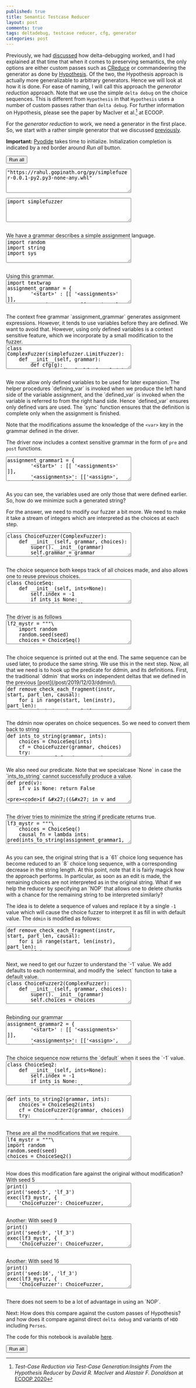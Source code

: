 ```yaml
---
published: true
title: Semantic Testcase Reducer
layout: post
comments: true
tags: deltadebug, testcase reducer, cfg, generator
categories: post
---
```

 
Previously, we had [discussed](/post/2019/12/03/ddmin/) how delta-debugging worked, and I had explained at that time that when it comes
to preserving semantics, the only options are either custom passes such as [CReduce](http://embed.cs.utah.edu/creduce/)
or commandeering the generator as done by [Hypothesis](https://github.com/HypothesisWorks/hypothesis/blob/master/hypothesis-python/src/hypothesis/internal/conjecture/shrinker.py).
Of the two, the Hypothesis approach is actually more generalizable to arbitrary generators. Hence we will look at how it is done. For ease
of naming, I will call this approach the _generator reduction_ approach. Note that we use the simple `delta debug` on the choice sequences.
This is different from `Hypothesis` in that `Hypothesis` uses a number of custom passes rather than `delta debug`. For further information
on Hypothesis, please see the paper by MacIver et al.[^mciver2020reduction] at ECOOP.

For the _generator reduction_ to work, we need a generator in the first place. So, we start with a rather simple generator that we discussed [previously](/post/2019/05/28/simplefuzzer-01/).
<script type="text/javascript">window.languagePluginUrl='/resources/pyodide/full/3.9/';</script>
<script src="/resources/pyodide/full/3.9/pyodide.js"></script>
<link rel="stylesheet" type="text/css" media="all" href="/resources/skulpt/css/codemirror.css">
<link rel="stylesheet" type="text/css" media="all" href="/resources/skulpt/css/solarized.css">
<link rel="stylesheet" type="text/css" media="all" href="/resources/skulpt/css/env/editor.css">

<script src="/resources/skulpt/js/codemirrorepl.js" type="text/javascript"></script>
<script src="/resources/skulpt/js/python.js" type="text/javascript"></script>
<script src="/resources/pyodide/js/env/editor.js" type="text/javascript"></script>

**Important:** [Pyodide](https://pyodide.readthedocs.io/en/latest/) takes time to initialize.
Initialization completion is indicated by a red border around *Run all* button.
<form name='python_run_form'>
<button type="button" name="python_run_all">Run all</button>
</form>

<form name='python_run_form'>
<textarea cols="40" rows="4" id='python_pre_edit' name='python_edit'>
"https://rahul.gopinath.org/py/simplefuzer-0.0.1-py2.py3-none-any.whl"
</textarea>
</form>

<!--
############
import simplefuzzer

############
-->
<form name='python_run_form'>
<textarea cols="40" rows="4" name='python_edit'>
import simplefuzzer
</textarea><br />
<pre class='Output' name='python_output'></pre>
<div name='python_canvas'></div>
</form>
We have a grammar describes a simple assignment language.

<!--
############
import random
import string
import sys

############
-->
<form name='python_run_form'>
<textarea cols="40" rows="4" name='python_edit'>
import random
import string
import sys
</textarea><br />
<pre class='Output' name='python_output'></pre>
<div name='python_canvas'></div>
</form>
Using this grammar.

<!--
############
import textwrap
assignment_grammar = {
        '<start>' : [[ '<assignments>' ]],
        '<assignments>': [['<assign>'],
                          ['<assign>', ';\n', '<assignments>']],
        '<assign>': [['<var>', ' = ', '<expr>']],
        '<expr>': [
            ['<expr>', ' + ', '<expr>'],
            ['<expr>', ' - ', '<expr>'],
            ['(', '<expr>', ')'],
            ['<var>'],
            ['<digit>']],
        '<digit>': [['0'], ['1']],
        '<var>': [[i] for i in string.ascii_lowercase]
}
# doing exec because we want to correctly init random seeds.
lf_mystr = """\
import random
random.seed(seed)
c = simplefuzzer.LimitFuzzer(assignment_grammar)
print(c.fuzz('<start>'))
"""
lf_mystr = textwrap.dedent(lf_mystr)
exec(lf_mystr,
        {'simplefuzzer': simplefuzzer, 'assignment_grammar': assignment_grammar},
        {'seed': 5})

############
-->
<form name='python_run_form'>
<textarea cols="40" rows="4" name='python_edit'>
import textwrap
assignment_grammar = {
        &#x27;&lt;start&gt;&#x27; : [[ &#x27;&lt;assignments&gt;&#x27; ]],
        &#x27;&lt;assignments&gt;&#x27;: [[&#x27;&lt;assign&gt;&#x27;],
                          [&#x27;&lt;assign&gt;&#x27;, &#x27;;\n&#x27;, &#x27;&lt;assignments&gt;&#x27;]],
        &#x27;&lt;assign&gt;&#x27;: [[&#x27;&lt;var&gt;&#x27;, &#x27; = &#x27;, &#x27;&lt;expr&gt;&#x27;]],
        &#x27;&lt;expr&gt;&#x27;: [
            [&#x27;&lt;expr&gt;&#x27;, &#x27; + &#x27;, &#x27;&lt;expr&gt;&#x27;],
            [&#x27;&lt;expr&gt;&#x27;, &#x27; - &#x27;, &#x27;&lt;expr&gt;&#x27;],
            [&#x27;(&#x27;, &#x27;&lt;expr&gt;&#x27;, &#x27;)&#x27;],
            [&#x27;&lt;var&gt;&#x27;],
            [&#x27;&lt;digit&gt;&#x27;]],
        &#x27;&lt;digit&gt;&#x27;: [[&#x27;0&#x27;], [&#x27;1&#x27;]],
        &#x27;&lt;var&gt;&#x27;: [[i] for i in string.ascii_lowercase]
}
# doing exec because we want to correctly init random seeds.
lf_mystr = &quot;&quot;&quot;\
import random
random.seed(seed)
c = simplefuzzer.LimitFuzzer(assignment_grammar)
print(c.fuzz(&#x27;&lt;start&gt;&#x27;))
&quot;&quot;&quot;
lf_mystr = textwrap.dedent(lf_mystr)
exec(lf_mystr,
        {&#x27;simplefuzzer&#x27;: simplefuzzer, &#x27;assignment_grammar&#x27;: assignment_grammar},
        {&#x27;seed&#x27;: 5})
</textarea><br />
<pre class='Output' name='python_output'></pre>
<div name='python_canvas'></div>
</form>
The context free grammar `assignment_grammar` generates assignment expressions. However, it tends to
use variables before they are defined. We want to avoid that. However, using only defined variables is a context sensitive feature, which we incorporate
by a small modification to the fuzzer.

<!--
############
class ComplexFuzzer(simplefuzzer.LimitFuzzer):
    def __init__(self, grammar):
        def cfg(g):
            return {k: [self.cfg_rule(r) for r in g[k]] for k in g}
        super().__init__(cfg(grammar))
        self.cfg_grammar = self.grammar
        self.grammar = grammar
        self.vars = []
        self._vars = []

    def select(self, lst):
        return random.choice(lst)

    def tree_to_str(self, val):
        return simplefuzzer.tree_to_string(val)

    def cfg_rule(self, rule):
        return [t[0] if isinstance(t, tuple) else t for t in rule]

    def gen_key(self, key, depth, max_depth):
        if key not in self.grammar: return (key, [])
        if depth > max_depth:
            clst_ = [(self.cost[key][str(self.cfg_rule(rule))], rule) for rule in self.grammar[key]]
            clst = sorted(clst_, key=lambda x: x[0])
            rules = [r for c,r in clst if c == clst[0][0]]
        else:
            rules = self.grammar[key]
        return (key, self.gen_rule(self.select(rules), depth+1, max_depth))

    def gen_rule(self, rule, depth, max_depth):
        ret = []
        for token_ in rule:
            if isinstance(token_, tuple):
                token = token_[0]
                fns = token_[1]
            else:
                token = token_
                fns = {}

            pre = fns.get('pre', lambda s, t, x: x())
            post = fns.get('post', lambda s, x: x)
            val = pre(self, token, lambda: self.gen_key(token, depth, max_depth))
            v = post(self, val)
            ret.append(v)
        return ret

    def fuzz(self, key='<start>', max_depth=10):
        return self.tree_to_str(self.gen_key(key=key, depth=0, max_depth=max_depth))

def defining_var(o, val):
    v = o.tree_to_str(val)
    o._vars.append(v)
    return val

def defined_var(o, token, val):
    assert token == '<var>'
    #v = val()
    if not o.vars:
        return ('00', [])
    else:
        return (o.select(o.vars), [])

def sync(o, val):
    o.vars.extend(o._vars)
    o._vars.clear()
    return val

############
-->
<form name='python_run_form'>
<textarea cols="40" rows="4" name='python_edit'>
class ComplexFuzzer(simplefuzzer.LimitFuzzer):
    def __init__(self, grammar):
        def cfg(g):
            return {k: [self.cfg_rule(r) for r in g[k]] for k in g}
        super().__init__(cfg(grammar))
        self.cfg_grammar = self.grammar
        self.grammar = grammar
        self.vars = []
        self._vars = []

    def select(self, lst):
        return random.choice(lst)

    def tree_to_str(self, val):
        return simplefuzzer.tree_to_string(val)

    def cfg_rule(self, rule):
        return [t[0] if isinstance(t, tuple) else t for t in rule]

    def gen_key(self, key, depth, max_depth):
        if key not in self.grammar: return (key, [])
        if depth &gt; max_depth:
            clst_ = [(self.cost[key][str(self.cfg_rule(rule))], rule) for rule in self.grammar[key]]
            clst = sorted(clst_, key=lambda x: x[0])
            rules = [r for c,r in clst if c == clst[0][0]]
        else:
            rules = self.grammar[key]
        return (key, self.gen_rule(self.select(rules), depth+1, max_depth))

    def gen_rule(self, rule, depth, max_depth):
        ret = []
        for token_ in rule:
            if isinstance(token_, tuple):
                token = token_[0]
                fns = token_[1]
            else:
                token = token_
                fns = {}

            pre = fns.get(&#x27;pre&#x27;, lambda s, t, x: x())
            post = fns.get(&#x27;post&#x27;, lambda s, x: x)
            val = pre(self, token, lambda: self.gen_key(token, depth, max_depth))
            v = post(self, val)
            ret.append(v)
        return ret

    def fuzz(self, key=&#x27;&lt;start&gt;&#x27;, max_depth=10):
        return self.tree_to_str(self.gen_key(key=key, depth=0, max_depth=max_depth))

def defining_var(o, val):
    v = o.tree_to_str(val)
    o._vars.append(v)
    return val

def defined_var(o, token, val):
    assert token == &#x27;&lt;var&gt;&#x27;
    #v = val()
    if not o.vars:
        return (&#x27;00&#x27;, [])
    else:
        return (o.select(o.vars), [])

def sync(o, val):
    o.vars.extend(o._vars)
    o._vars.clear()
    return val
</textarea><br />
<pre class='Output' name='python_output'></pre>
<div name='python_canvas'></div>
</form>
We now allow only defined variables to be used for later expansion. The helper procedures `defining_var` is invoked
when we produce the left hand side of the variable assignment, and the `defined_var` is invoked when the variable is
referred to from the right hand side. Hence `defined_var` ensures only defined vars are used. The `sync` function
ensures that the definition is complete only when the assignment is finished.

Note that the modifications assume the knowledge of the `<var>`  key in the grammar defined in the driver.

The driver now includes a context sensitive grammar in the form of `pre` and `post` functions.

<!--
############
assignment_grammar1 = {
        '<start>' : [[ '<assignments>' ]],
        '<assignments>': [['<assign>', (';\n', {'post':sync})],
                          ['<assign>', (';\n', {'post':sync}), '<assignments>']],
        '<assign>': [[('<var>', {'post':defining_var}), ' = ', '<expr>']],
        '<expr>': [
            ['<expr>', ' + ', '<expr>'],
            ['<expr>', ' - ', '<expr>'],
            ['(', '<expr>', ')'],
            [('<var>', {'pre':defined_var})],
            ['<digit>']],
        '<digit>': [['0'], ['1']],
        '<var>': [[i] for i in string.ascii_lowercase]
}
lf1_mystr = """\
import random
random.seed(seed)
c = ComplexFuzzer(assignment_grammar1)
print(c.fuzz('<start>'))
print(c.vars)
"""
lf1_mystr = textwrap.dedent(lf1_mystr)
print()
exec(lf1_mystr,
        {'ComplexFuzzer':ComplexFuzzer, 'assignment_grammar1':assignment_grammar1},
        {'seed': 6})

############
-->
<form name='python_run_form'>
<textarea cols="40" rows="4" name='python_edit'>
assignment_grammar1 = {
        &#x27;&lt;start&gt;&#x27; : [[ &#x27;&lt;assignments&gt;&#x27; ]],
        &#x27;&lt;assignments&gt;&#x27;: [[&#x27;&lt;assign&gt;&#x27;, (&#x27;;\n&#x27;, {&#x27;post&#x27;:sync})],
                          [&#x27;&lt;assign&gt;&#x27;, (&#x27;;\n&#x27;, {&#x27;post&#x27;:sync}), &#x27;&lt;assignments&gt;&#x27;]],
        &#x27;&lt;assign&gt;&#x27;: [[(&#x27;&lt;var&gt;&#x27;, {&#x27;post&#x27;:defining_var}), &#x27; = &#x27;, &#x27;&lt;expr&gt;&#x27;]],
        &#x27;&lt;expr&gt;&#x27;: [
            [&#x27;&lt;expr&gt;&#x27;, &#x27; + &#x27;, &#x27;&lt;expr&gt;&#x27;],
            [&#x27;&lt;expr&gt;&#x27;, &#x27; - &#x27;, &#x27;&lt;expr&gt;&#x27;],
            [&#x27;(&#x27;, &#x27;&lt;expr&gt;&#x27;, &#x27;)&#x27;],
            [(&#x27;&lt;var&gt;&#x27;, {&#x27;pre&#x27;:defined_var})],
            [&#x27;&lt;digit&gt;&#x27;]],
        &#x27;&lt;digit&gt;&#x27;: [[&#x27;0&#x27;], [&#x27;1&#x27;]],
        &#x27;&lt;var&gt;&#x27;: [[i] for i in string.ascii_lowercase]
}
lf1_mystr = &quot;&quot;&quot;\
import random
random.seed(seed)
c = ComplexFuzzer(assignment_grammar1)
print(c.fuzz(&#x27;&lt;start&gt;&#x27;))
print(c.vars)
&quot;&quot;&quot;
lf1_mystr = textwrap.dedent(lf1_mystr)
print()
exec(lf1_mystr,
        {&#x27;ComplexFuzzer&#x27;:ComplexFuzzer, &#x27;assignment_grammar1&#x27;:assignment_grammar1},
        {&#x27;seed&#x27;: 6})
</textarea><br />
<pre class='Output' name='python_output'></pre>
<div name='python_canvas'></div>
</form>
As you can see, the variables used are only those that were defined earlier. So, how do we minimize such a generated string?

For the answer, we need to modify our fuzzer a bit more. We need to make it take a stream of integers which are interpreted as the choices at each step.

<!--
############
class ChoiceFuzzer(ComplexFuzzer):
    def __init__(self, grammar, choices):
        super().__init__(grammar)
        self.grammar = grammar
        self.vars = []
        self._vars = []
        self.choices = choices

    def select(self, lst):
        return self.choices.choice(lst)

############
-->
<form name='python_run_form'>
<textarea cols="40" rows="4" name='python_edit'>
class ChoiceFuzzer(ComplexFuzzer):
    def __init__(self, grammar, choices):
        super().__init__(grammar)
        self.grammar = grammar
        self.vars = []
        self._vars = []
        self.choices = choices

    def select(self, lst):
        return self.choices.choice(lst)
</textarea><br />
<pre class='Output' name='python_output'></pre>
<div name='python_canvas'></div>
</form>
The choice sequence both keeps track of all choices made, and also allows one to reuse previous choices.

<!--
############
class ChoiceSeq:
    def __init__(self, ints=None):
        self.index = -1
        if ints is None:
            self.ints = []
            self.choose_new = True
        else:
            self.ints = ints
            self.choose_new = False

    def i(self):
        if self.choose_new:
            self.index += 1
            self.ints.append(random.randrange(10))
            return self.ints[self.index]
        else:
            self.index += 1
            return self.ints[self.index]

    def choice(self, lst):
        return lst[self.i() % len(lst)]

############
-->
<form name='python_run_form'>
<textarea cols="40" rows="4" name='python_edit'>
class ChoiceSeq:
    def __init__(self, ints=None):
        self.index = -1
        if ints is None:
            self.ints = []
            self.choose_new = True
        else:
            self.ints = ints
            self.choose_new = False

    def i(self):
        if self.choose_new:
            self.index += 1
            self.ints.append(random.randrange(10))
            return self.ints[self.index]
        else:
            self.index += 1
            return self.ints[self.index]

    def choice(self, lst):
        return lst[self.i() % len(lst)]
</textarea><br />
<pre class='Output' name='python_output'></pre>
<div name='python_canvas'></div>
</form>
The driver is as follows

<!--
############

    lf2_mystr = """\
    import random
    random.seed(seed)
    choices = ChoiceSeq()
    c = ChoiceFuzzer(assignment_grammar1, choices)
    print(c.fuzz('<start>'))
    print(c.vars)
    print(c.choices.ints)
    """
    lf2_mystr = textwrap.dedent(lf2_mystr)
    print()
    exec(lf2_mystr, {'ChoiceSeq':ChoiceSeq, 'ChoiceFuzzer': ChoiceFuzzer,
        'assignment_grammar1' : assignment_grammar1}, {'seed' : 6})

############
-->
<form name='python_run_form'>
<textarea cols="40" rows="4" name='python_edit'>
lf2_mystr = &quot;&quot;&quot;\
    import random
    random.seed(seed)
    choices = ChoiceSeq()
    c = ChoiceFuzzer(assignment_grammar1, choices)
    print(c.fuzz(&#x27;&lt;start&gt;&#x27;))
    print(c.vars)
    print(c.choices.ints)
    &quot;&quot;&quot;
    lf2_mystr = textwrap.dedent(lf2_mystr)
    print()
    exec(lf2_mystr, {&#x27;ChoiceSeq&#x27;:ChoiceSeq, &#x27;ChoiceFuzzer&#x27;: ChoiceFuzzer,
        &#x27;assignment_grammar1&#x27; : assignment_grammar1}, {&#x27;seed&#x27; : 6})
</textarea><br />
<pre class='Output' name='python_output'></pre>
<div name='python_canvas'></div>
</form>
The choice sequence is printed out at the end. The same sequence can be used later, to produce the same string. We use this
in the next step. Now, all that we need is to hook up the predicate for ddmin, and its definitions.
First, the traditional `ddmin` that works on independent deltas that we defined in the previous [post](/post/2019/12/03/ddmin/).

<!--
############
def remove_check_each_fragment(instr, start, part_len, causal):
    for i in range(start, len(instr), part_len):
        stitched =  instr[:i] + instr[i+part_len:]
        if causal(stitched): return i, stitched
    return -1, instr

def ddmin(cur_str, causal_fn):
    start, part_len = 0, len(cur_str) // 2
    while part_len >= 1:
        start, cur_str = remove_check_each_fragment(cur_str, start, part_len, causal_fn)
        if start != -1:
            if not cur_str: return ''
        else:
            start, part_len = 0, part_len // 2
    return cur_str

############
-->
<form name='python_run_form'>
<textarea cols="40" rows="4" name='python_edit'>
def remove_check_each_fragment(instr, start, part_len, causal):
    for i in range(start, len(instr), part_len):
        stitched =  instr[:i] + instr[i+part_len:]
        if causal(stitched): return i, stitched
    return -1, instr

def ddmin(cur_str, causal_fn):
    start, part_len = 0, len(cur_str) // 2
    while part_len &gt;= 1:
        start, cur_str = remove_check_each_fragment(cur_str, start, part_len, causal_fn)
        if start != -1:
            if not cur_str: return &#x27;&#x27;
        else:
            start, part_len = 0, part_len // 2
    return cur_str
</textarea><br />
<pre class='Output' name='python_output'></pre>
<div name='python_canvas'></div>
</form>
The ddmin now operates on choice sequences. So we need to convert them back to string

<!--
############
def ints_to_string(grammar, ints):
    choices = ChoiceSeq(ints)
    cf = ChoiceFuzzer(grammar, choices)
    try:
        return cf.fuzz('<start>')
    except IndexError:
        return None

############
-->
<form name='python_run_form'>
<textarea cols="40" rows="4" name='python_edit'>
def ints_to_string(grammar, ints):
    choices = ChoiceSeq(ints)
    cf = ChoiceFuzzer(grammar, choices)
    try:
        return cf.fuzz(&#x27;&lt;start&gt;&#x27;)
    except IndexError:
        return None
</textarea><br />
<pre class='Output' name='python_output'></pre>
<div name='python_canvas'></div>
</form>
We also need our predicate. Note that we specialcase `None` in case the `ints_to_string` cannot successfully produce a value.

<!--
############
def pred(v):
    if v is None: return False

    if '((' in v and '))' in v:
        return True
    return False

############
-->
<form name='python_run_form'>
<textarea cols="40" rows="4" name='python_edit'>
def pred(v):
    if v is None: return False

    if &#x27;((&#x27; in v and &#x27;))&#x27; in v:
        return True
    return False
</textarea><br />
<pre class='Output' name='python_output'></pre>
<div name='python_canvas'></div>
</form>
The driver tries to minimize the string if predicate returns true.

<!--
############

    lf3_mystr = """\
    choices = ChoiceSeq()
    causal_fn = lambda ints: pred(ints_to_string(assignment_grammar1, ints))
    import random
    random.seed(seed)
    c = ChoiceFuzzer(assignment_grammar1, choices)
    val = c.fuzz('<start>')
    if pred(val):
        newv = ddmin(c.choices.ints, causal_fn)
        choices = ChoiceSeq(newv)
        cf = ChoiceFuzzer(assignment_grammar1, choices)
        print('original:')
        print(val, len(c.choices.ints))

        while True:
            newv = ddmin(cf.choices.ints, causal_fn)
            if len(newv) >= len(cf.choices.ints):
                break
            cf = ChoiceFuzzer(assignment_grammar1, ChoiceSeq(newv))

        cf = ChoiceFuzzer(assignment_grammar1, ChoiceSeq(newv))
        print('minimal:')
        print(cf.fuzz('<start>'), len(newv))
        print(cf.choices.ints)
    else: print("run again")
    """
    lf3_mystr = textwrap.dedent(lf3_mystr)
    print()
    exec(lf3_mystr, {
        'ChoiceFuzzer': ChoiceFuzzer,
        'assignment_grammar1': assignment_grammar1,
        'ddmin': ddmin,
        'pred': pred,
        'ChoiceSeq': ChoiceSeq,
        'ints_to_string': ints_to_string,
        }, {
        'seed': 1,
            })


############
-->
<form name='python_run_form'>
<textarea cols="40" rows="4" name='python_edit'>
lf3_mystr = &quot;&quot;&quot;\
    choices = ChoiceSeq()
    causal_fn = lambda ints: pred(ints_to_string(assignment_grammar1, ints))
    import random
    random.seed(seed)
    c = ChoiceFuzzer(assignment_grammar1, choices)
    val = c.fuzz(&#x27;&lt;start&gt;&#x27;)
    if pred(val):
        newv = ddmin(c.choices.ints, causal_fn)
        choices = ChoiceSeq(newv)
        cf = ChoiceFuzzer(assignment_grammar1, choices)
        print(&#x27;original:&#x27;)
        print(val, len(c.choices.ints))

        while True:
            newv = ddmin(cf.choices.ints, causal_fn)
            if len(newv) &gt;= len(cf.choices.ints):
                break
            cf = ChoiceFuzzer(assignment_grammar1, ChoiceSeq(newv))

        cf = ChoiceFuzzer(assignment_grammar1, ChoiceSeq(newv))
        print(&#x27;minimal:&#x27;)
        print(cf.fuzz(&#x27;&lt;start&gt;&#x27;), len(newv))
        print(cf.choices.ints)
    else: print(&quot;run again&quot;)
    &quot;&quot;&quot;
    lf3_mystr = textwrap.dedent(lf3_mystr)
    print()
    exec(lf3_mystr, {
        &#x27;ChoiceFuzzer&#x27;: ChoiceFuzzer,
        &#x27;assignment_grammar1&#x27;: assignment_grammar1,
        &#x27;ddmin&#x27;: ddmin,
        &#x27;pred&#x27;: pred,
        &#x27;ChoiceSeq&#x27;: ChoiceSeq,
        &#x27;ints_to_string&#x27;: ints_to_string,
        }, {
        &#x27;seed&#x27;: 1,
            })
</textarea><br />
<pre class='Output' name='python_output'></pre>
<div name='python_canvas'></div>
</form>
As you can see, the original string that is a `61` choice long sequence has become reduced to an `8` choice long sequence, with a corresponding
decrease in the string length. At this point, note that it is fairly magick how the approach performs. In particular, as soon as an edit is made,
the remaining choices are not interpreted as in the original string. What if we help the reducer by specifying an `NOP` that allows one to delete
chunks with a chance for the remaining string to be interpreted similarly?

The idea is to delete a sequence of values and replace it by a single `-1` value which will cause the choice fuzzer to interpret it as fill in
with default value. The `ddmin` is modified as follows:

<!--
############
def remove_check_each_fragment(instr, start, part_len, causal):
    for i in range(start, len(instr), part_len):
        if i > 0:
            stitched =  instr[:i-1] + [-1] + instr[i+part_len:]
        else:
            stitched =  instr[:i] + [-1] + instr[i+part_len+1:]
        if causal(stitched): return i, stitched
    return -1, instr

############
-->
<form name='python_run_form'>
<textarea cols="40" rows="4" name='python_edit'>
def remove_check_each_fragment(instr, start, part_len, causal):
    for i in range(start, len(instr), part_len):
        if i &gt; 0:
            stitched =  instr[:i-1] + [-1] + instr[i+part_len:]
        else:
            stitched =  instr[:i] + [-1] + instr[i+part_len+1:]
        if causal(stitched): return i, stitched
    return -1, instr
</textarea><br />
<pre class='Output' name='python_output'></pre>
<div name='python_canvas'></div>
</form>
Next, we need to get our fuzzer to understand the `-1` value.
We add defaults to each nonterminal, and modify the `select` function to take a default value.

<!--
############
class ChoiceFuzzer2(ComplexFuzzer):
    def __init__(self, grammar, choices):
        super().__init__(grammar)
        self.choices = choices

        self.default = {
                '<start>': 'a=0;\n',
                '<assignments>': 'a=0;\n',
                '<assign>': 'a=0',
                '<assign>': 'a=0',
                '<expr>': '0',
                '<digit>': '0',
                '<var>': '0'
                }

    def select(self, lst, default):
        return self.choices.choice(lst, default)

    def gen_key(self, key, depth, max_depth):
        if key not in self.grammar: return (key, [])
        if depth > max_depth:
            clst_ = [(self.cost[key][str(self.cfg_rule(rule))], rule)
                    for rule in self.grammar[key]]
            clst = sorted(clst_, key=lambda x: x[0])
            rules = [r for c,r in clst if c == clst[0][0]]
        else:
            rules = self.grammar[key]
        default = self.default[key]
        return (key, self.gen_rule(self.select(rules, default), depth+1, max_depth))

def defined_var2(o, token, val):
    assert token == '<var>'
    if not o.vars:
        return ('00', [])
    else:
        return (o.select(o.vars, '000'), [])

############
-->
<form name='python_run_form'>
<textarea cols="40" rows="4" name='python_edit'>
class ChoiceFuzzer2(ComplexFuzzer):
    def __init__(self, grammar, choices):
        super().__init__(grammar)
        self.choices = choices

        self.default = {
                &#x27;&lt;start&gt;&#x27;: &#x27;a=0;\n&#x27;,
                &#x27;&lt;assignments&gt;&#x27;: &#x27;a=0;\n&#x27;,
                &#x27;&lt;assign&gt;&#x27;: &#x27;a=0&#x27;,
                &#x27;&lt;assign&gt;&#x27;: &#x27;a=0&#x27;,
                &#x27;&lt;expr&gt;&#x27;: &#x27;0&#x27;,
                &#x27;&lt;digit&gt;&#x27;: &#x27;0&#x27;,
                &#x27;&lt;var&gt;&#x27;: &#x27;0&#x27;
                }

    def select(self, lst, default):
        return self.choices.choice(lst, default)

    def gen_key(self, key, depth, max_depth):
        if key not in self.grammar: return (key, [])
        if depth &gt; max_depth:
            clst_ = [(self.cost[key][str(self.cfg_rule(rule))], rule)
                    for rule in self.grammar[key]]
            clst = sorted(clst_, key=lambda x: x[0])
            rules = [r for c,r in clst if c == clst[0][0]]
        else:
            rules = self.grammar[key]
        default = self.default[key]
        return (key, self.gen_rule(self.select(rules, default), depth+1, max_depth))

def defined_var2(o, token, val):
    assert token == &#x27;&lt;var&gt;&#x27;
    if not o.vars:
        return (&#x27;00&#x27;, [])
    else:
        return (o.select(o.vars, &#x27;000&#x27;), [])
</textarea><br />
<pre class='Output' name='python_output'></pre>
<div name='python_canvas'></div>
</form>
Rebinding our grammar

<!--
############
assignment_grammar2 = {
        '<start>' : [[ '<assignments>' ]],
        '<assignments>': [['<assign>', (';\n', {'post':sync})],
                          ['<assign>', (';\n', {'post':sync}), '<assignments>']],
        '<assign>': [[('<var>', {'post':defining_var}), ' = ', '<expr>']],
        '<expr>': [
            ['<expr>', ' + ', '<expr>'],
            ['<expr>', ' - ', '<expr>'],
            ['(', '<expr>', ')'],
            [('<var>', {'pre':defined_var2})],
            ['<digit>']],
        '<digit>': [['0'], ['1']],
        '<var>': [[i] for i in string.ascii_lowercase]
}

############
-->
<form name='python_run_form'>
<textarea cols="40" rows="4" name='python_edit'>
assignment_grammar2 = {
        &#x27;&lt;start&gt;&#x27; : [[ &#x27;&lt;assignments&gt;&#x27; ]],
        &#x27;&lt;assignments&gt;&#x27;: [[&#x27;&lt;assign&gt;&#x27;, (&#x27;;\n&#x27;, {&#x27;post&#x27;:sync})],
                          [&#x27;&lt;assign&gt;&#x27;, (&#x27;;\n&#x27;, {&#x27;post&#x27;:sync}), &#x27;&lt;assignments&gt;&#x27;]],
        &#x27;&lt;assign&gt;&#x27;: [[(&#x27;&lt;var&gt;&#x27;, {&#x27;post&#x27;:defining_var}), &#x27; = &#x27;, &#x27;&lt;expr&gt;&#x27;]],
        &#x27;&lt;expr&gt;&#x27;: [
            [&#x27;&lt;expr&gt;&#x27;, &#x27; + &#x27;, &#x27;&lt;expr&gt;&#x27;],
            [&#x27;&lt;expr&gt;&#x27;, &#x27; - &#x27;, &#x27;&lt;expr&gt;&#x27;],
            [&#x27;(&#x27;, &#x27;&lt;expr&gt;&#x27;, &#x27;)&#x27;],
            [(&#x27;&lt;var&gt;&#x27;, {&#x27;pre&#x27;:defined_var2})],
            [&#x27;&lt;digit&gt;&#x27;]],
        &#x27;&lt;digit&gt;&#x27;: [[&#x27;0&#x27;], [&#x27;1&#x27;]],
        &#x27;&lt;var&gt;&#x27;: [[i] for i in string.ascii_lowercase]
}
</textarea><br />
<pre class='Output' name='python_output'></pre>
<div name='python_canvas'></div>
</form>
The choice sequence now returns the `default` when it sees the `-1` value.

<!--
############
class ChoiceSeq2:
    def __init__(self, ints=None):
        self.index = -1
        if ints is None:
            self.ints = []
            self.choose_new = True
        else:
            self.ints = ints
            self.choose_new = False

    def i(self):
        if self.choose_new:
            self.index += 1
            self.ints.append(random.randrange(10))
            return self.ints[self.index]
        else:
            self.index += 1
            return self.ints[self.index]

    def choice(self, lst, default):
        v = self.i()
        if v == -1:
            return default
        else:
            return lst[v % len(lst)]

############
-->
<form name='python_run_form'>
<textarea cols="40" rows="4" name='python_edit'>
class ChoiceSeq2:
    def __init__(self, ints=None):
        self.index = -1
        if ints is None:
            self.ints = []
            self.choose_new = True
        else:
            self.ints = ints
            self.choose_new = False

    def i(self):
        if self.choose_new:
            self.index += 1
            self.ints.append(random.randrange(10))
            return self.ints[self.index]
        else:
            self.index += 1
            return self.ints[self.index]

    def choice(self, lst, default):
        v = self.i()
        if v == -1:
            return default
        else:
            return lst[v % len(lst)]
</textarea><br />
<pre class='Output' name='python_output'></pre>
<div name='python_canvas'></div>
</form>


<!--
############
def ints_to_string2(grammar, ints):
    choices = ChoiceSeq2(ints)
    cf = ChoiceFuzzer2(grammar, choices)
    try:
        return cf.fuzz('<start>')
    except IndexError:
        return None

############
-->
<form name='python_run_form'>
<textarea cols="40" rows="4" name='python_edit'>
def ints_to_string2(grammar, ints):
    choices = ChoiceSeq2(ints)
    cf = ChoiceFuzzer2(grammar, choices)
    try:
        return cf.fuzz(&#x27;&lt;start&gt;&#x27;)
    except IndexError:
        return None
</textarea><br />
<pre class='Output' name='python_output'></pre>
<div name='python_canvas'></div>
</form>
These are all the modifications that we require.

<!--
############
lf4_mystr = """\
import random
random.seed(seed)
choices = ChoiceSeq2()

c = ChoiceFuzzer2(assignment_grammar2, choices)
val = c.fuzz('<start>')

causal_fn = lambda ints: pred(ints_to_string2(assignment_grammar2, ints))
if pred(val):
    newv = ddmin(c.choices.ints, causal_fn)
    choices = ChoiceSeq2(newv)
    cf = ChoiceFuzzer2(assignment_grammar2, choices)
    print("original:")
    print(val, len(c.choices.ints))

    while True:
        newv = ddmin(cf.choices.ints, causal_fn)
        if len(newv) >= len(cf.choices.ints):
            break
        cf = ChoiceFuzzer2(assignment_grammar2, ChoiceSeq2(newv))

    cf = ChoiceFuzzer2(assignment_grammar2, ChoiceSeq2(newv))
    print("minimal:")
    print(cf.fuzz("<start>"), len(newv))
    print(cf.choices.ints)
else: print("run again")
"""
lf4_mystr = textwrap.dedent(lf4_mystr)
print()
exec(lf4_mystr, {
    'ChoiceFuzzer2': ChoiceFuzzer2,
    'assignment_grammar2': assignment_grammar2,
    'ddmin': ddmin,
    'pred': pred,
    'ChoiceSeq2': ChoiceSeq2,
    'ints_to_string2': ints_to_string2,
    }, {
    'seed': 1,
})

############
-->
<form name='python_run_form'>
<textarea cols="40" rows="4" name='python_edit'>
lf4_mystr = &quot;&quot;&quot;\
import random
random.seed(seed)
choices = ChoiceSeq2()

c = ChoiceFuzzer2(assignment_grammar2, choices)
val = c.fuzz(&#x27;&lt;start&gt;&#x27;)

causal_fn = lambda ints: pred(ints_to_string2(assignment_grammar2, ints))
if pred(val):
    newv = ddmin(c.choices.ints, causal_fn)
    choices = ChoiceSeq2(newv)
    cf = ChoiceFuzzer2(assignment_grammar2, choices)
    print(&quot;original:&quot;)
    print(val, len(c.choices.ints))

    while True:
        newv = ddmin(cf.choices.ints, causal_fn)
        if len(newv) &gt;= len(cf.choices.ints):
            break
        cf = ChoiceFuzzer2(assignment_grammar2, ChoiceSeq2(newv))

    cf = ChoiceFuzzer2(assignment_grammar2, ChoiceSeq2(newv))
    print(&quot;minimal:&quot;)
    print(cf.fuzz(&quot;&lt;start&gt;&quot;), len(newv))
    print(cf.choices.ints)
else: print(&quot;run again&quot;)
&quot;&quot;&quot;
lf4_mystr = textwrap.dedent(lf4_mystr)
print()
exec(lf4_mystr, {
    &#x27;ChoiceFuzzer2&#x27;: ChoiceFuzzer2,
    &#x27;assignment_grammar2&#x27;: assignment_grammar2,
    &#x27;ddmin&#x27;: ddmin,
    &#x27;pred&#x27;: pred,
    &#x27;ChoiceSeq2&#x27;: ChoiceSeq2,
    &#x27;ints_to_string2&#x27;: ints_to_string2,
    }, {
    &#x27;seed&#x27;: 1,
})
</textarea><br />
<pre class='Output' name='python_output'></pre>
<div name='python_canvas'></div>
</form>
How does this modification fare against the original without modification?
With seed 5

<!--
############
print()
print('seed:5', 'lf_3')
exec(lf3_mystr, {
    'ChoiceFuzzer': ChoiceFuzzer,
    'assignment_grammar1': assignment_grammar1,
    'ddmin': ddmin,
    'pred': pred,
    'ChoiceSeq': ChoiceSeq,
    'ints_to_string': ints_to_string,
    }, {
    'seed': 5,
        })
print('seed:5', 'lf_4')
exec(lf4_mystr, {
    'ChoiceFuzzer2': ChoiceFuzzer2,
    'assignment_grammar2': assignment_grammar2,
    'ddmin': ddmin,
    'pred': pred,
    'ChoiceSeq2': ChoiceSeq2,
    'ints_to_string2': ints_to_string2,
    }, {
    'seed': 5,
    })

############
-->
<form name='python_run_form'>
<textarea cols="40" rows="4" name='python_edit'>
print()
print(&#x27;seed:5&#x27;, &#x27;lf_3&#x27;)
exec(lf3_mystr, {
    &#x27;ChoiceFuzzer&#x27;: ChoiceFuzzer,
    &#x27;assignment_grammar1&#x27;: assignment_grammar1,
    &#x27;ddmin&#x27;: ddmin,
    &#x27;pred&#x27;: pred,
    &#x27;ChoiceSeq&#x27;: ChoiceSeq,
    &#x27;ints_to_string&#x27;: ints_to_string,
    }, {
    &#x27;seed&#x27;: 5,
        })
print(&#x27;seed:5&#x27;, &#x27;lf_4&#x27;)
exec(lf4_mystr, {
    &#x27;ChoiceFuzzer2&#x27;: ChoiceFuzzer2,
    &#x27;assignment_grammar2&#x27;: assignment_grammar2,
    &#x27;ddmin&#x27;: ddmin,
    &#x27;pred&#x27;: pred,
    &#x27;ChoiceSeq2&#x27;: ChoiceSeq2,
    &#x27;ints_to_string2&#x27;: ints_to_string2,
    }, {
    &#x27;seed&#x27;: 5,
    })
</textarea><br />
<pre class='Output' name='python_output'></pre>
<div name='python_canvas'></div>
</form>
Another:
With seed 9

<!--
############
print()
print('seed:9', 'lf_3')
exec(lf3_mystr, {
    'ChoiceFuzzer': ChoiceFuzzer,
    'assignment_grammar1': assignment_grammar1,
    'ddmin': ddmin,
    'pred': pred,
    'ChoiceSeq': ChoiceSeq,
    'ints_to_string': ints_to_string,
    }, {
    'seed': 9,
        })
print('seed:9', 'lf_4')
exec(lf4_mystr, {
    'ChoiceFuzzer2': ChoiceFuzzer2,
    'assignment_grammar2': assignment_grammar2,
    'ddmin': ddmin,
    'pred': pred,
    'ChoiceSeq2': ChoiceSeq2,
    'ints_to_string2': ints_to_string2,
    }, {
    'seed': 9,
    })

############
-->
<form name='python_run_form'>
<textarea cols="40" rows="4" name='python_edit'>
print()
print(&#x27;seed:9&#x27;, &#x27;lf_3&#x27;)
exec(lf3_mystr, {
    &#x27;ChoiceFuzzer&#x27;: ChoiceFuzzer,
    &#x27;assignment_grammar1&#x27;: assignment_grammar1,
    &#x27;ddmin&#x27;: ddmin,
    &#x27;pred&#x27;: pred,
    &#x27;ChoiceSeq&#x27;: ChoiceSeq,
    &#x27;ints_to_string&#x27;: ints_to_string,
    }, {
    &#x27;seed&#x27;: 9,
        })
print(&#x27;seed:9&#x27;, &#x27;lf_4&#x27;)
exec(lf4_mystr, {
    &#x27;ChoiceFuzzer2&#x27;: ChoiceFuzzer2,
    &#x27;assignment_grammar2&#x27;: assignment_grammar2,
    &#x27;ddmin&#x27;: ddmin,
    &#x27;pred&#x27;: pred,
    &#x27;ChoiceSeq2&#x27;: ChoiceSeq2,
    &#x27;ints_to_string2&#x27;: ints_to_string2,
    }, {
    &#x27;seed&#x27;: 9,
    })
</textarea><br />
<pre class='Output' name='python_output'></pre>
<div name='python_canvas'></div>
</form>
Another:
With seed 16

<!--
############
print()
print('seed:16', 'lf_3')
exec(lf3_mystr, {
    'ChoiceFuzzer': ChoiceFuzzer,
    'assignment_grammar1': assignment_grammar1,
    'ddmin': ddmin,
    'pred': pred,
    'ChoiceSeq': ChoiceSeq,
    'ints_to_string': ints_to_string,
    }, {
    'seed': 16,
        })
print('seed:16', 'lf_4')
exec(lf4_mystr, {
    'ChoiceFuzzer2': ChoiceFuzzer2,
    'assignment_grammar2': assignment_grammar2,
    'ddmin': ddmin,
    'pred': pred,
    'ChoiceSeq2': ChoiceSeq2,
    'ints_to_string2': ints_to_string2,
    }, {
    'seed': 16,
    })

############
-->
<form name='python_run_form'>
<textarea cols="40" rows="4" name='python_edit'>
print()
print(&#x27;seed:16&#x27;, &#x27;lf_3&#x27;)
exec(lf3_mystr, {
    &#x27;ChoiceFuzzer&#x27;: ChoiceFuzzer,
    &#x27;assignment_grammar1&#x27;: assignment_grammar1,
    &#x27;ddmin&#x27;: ddmin,
    &#x27;pred&#x27;: pred,
    &#x27;ChoiceSeq&#x27;: ChoiceSeq,
    &#x27;ints_to_string&#x27;: ints_to_string,
    }, {
    &#x27;seed&#x27;: 16,
        })
print(&#x27;seed:16&#x27;, &#x27;lf_4&#x27;)
exec(lf4_mystr, {
    &#x27;ChoiceFuzzer2&#x27;: ChoiceFuzzer2,
    &#x27;assignment_grammar2&#x27;: assignment_grammar2,
    &#x27;ddmin&#x27;: ddmin,
    &#x27;pred&#x27;: pred,
    &#x27;ChoiceSeq2&#x27;: ChoiceSeq2,
    &#x27;ints_to_string2&#x27;: ints_to_string2,
    }, {
    &#x27;seed&#x27;: 16,
    })
</textarea><br />
<pre class='Output' name='python_output'></pre>
<div name='python_canvas'></div>
</form>
There does not seem to be a lot of advantage in using an `NOP`.

Next: How does this compare against the custom passes of Hypothesis? and how does it compare against direct `delta debug` and variants of `HDD` including `Perses`.

The code for this notebook is available [here](https://github.com/rahulgopinath/rahulgopinath.github.io/blob/master/notebooks/2020-07-26-semantic-testcase-reducer.py).

[^mciver2020reduction]: *Test-Case Reduction via Test-Case Generation:Insights From the Hypothesis Reducer* by _David R. MacIver_ and _Alastair F. Donaldson_ at [ECOOP 2020](https://drmaciver.github.io/papers/reduction-via-generation-preview.pdf)

<form name='python_run_form'>
<button type="button" name="python_run_all">Run all</button>
</form>
